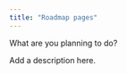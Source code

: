 ```yaml
---
title: "Roadmap pages"
---
```


<p class="lead">What are you planning to do?</p>

<p>Add a description here.</p>